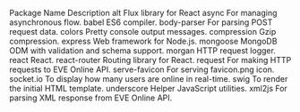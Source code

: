 Package Name 							Description
alt 									Flux library for React
async									For managing asynchronous flow.
babel									ES6 compiler.
body-parser								For parsing POST request data.
colors									Pretty console output messages.
compression								Gzip compression.
express									Web framework for Node.js.
mongoose								MongoDB ODM with validation and schema support.
morgan									HTTP request logger.
react									React.
react-router							Routing library for React.
request									For making HTTP requests to EVE Online API.
serve-favicon	 						For serving favicon.png icon.
socket.io								To display how many users are online in real-time.
swig									To render the initial HTML template.
underscore								Helper JavaScript utilities.
xml2js									For parsing XML response from EVE Online API.




